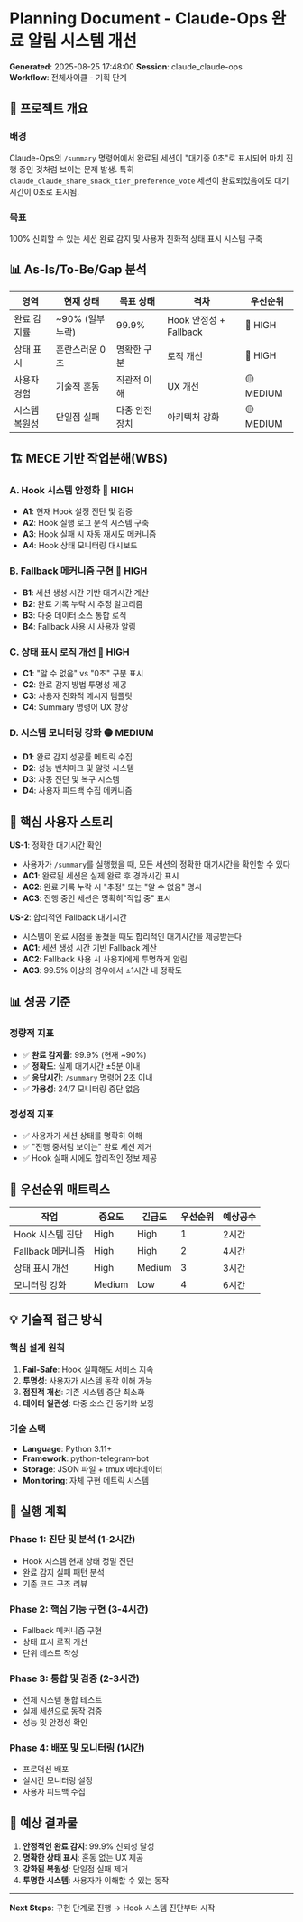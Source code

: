 # Planning Document - Claude-Ops 완료 알림 시스템 개선

**Generated**: 2025-08-25 17:48:00
**Session**: claude_claude-ops  
**Workflow**: 전체사이클 - 기획 단계

## 🎯 프로젝트 개요

### 배경
Claude-Ops의 `/summary` 명령어에서 완료된 세션이 "대기중 0초"로 표시되어 마치 진행 중인 것처럼 보이는 문제 발생. 특히 `claude_claude_share_snack_tier_preference_vote` 세션이 완료되었음에도 대기시간이 0초로 표시됨.

### 목표  
100% 신뢰할 수 있는 세션 완료 감지 및 사용자 친화적 상태 표시 시스템 구축

## 📊 As-Is/To-Be/Gap 분석

| 영역 | 현재 상태 | 목표 상태 | 격차 | 우선순위 |
|------|-----------|-----------|------|----------|
| 완료 감지률 | ~90% (일부 누락) | 99.9% | Hook 안정성 + Fallback | 🔴 HIGH |
| 상태 표시 | 혼란스러운 0초 | 명확한 구분 | 로직 개선 | 🔴 HIGH |
| 사용자 경험 | 기술적 혼동 | 직관적 이해 | UX 개선 | 🟡 MEDIUM |
| 시스템 복원성 | 단일점 실패 | 다중 안전장치 | 아키텍처 강화 | 🟡 MEDIUM |

## 🏗️ MECE 기반 작업분해(WBS)

### A. Hook 시스템 안정화 🔴 HIGH
- **A1**: 현재 Hook 설정 진단 및 검증
- **A2**: Hook 실행 로그 분석 시스템 구축  
- **A3**: Hook 실패 시 자동 재시도 메커니즘
- **A4**: Hook 상태 모니터링 대시보드

### B. Fallback 메커니즘 구현 🔴 HIGH  
- **B1**: 세션 생성 시간 기반 대기시간 계산
- **B2**: 완료 기록 누락 시 추정 알고리즘
- **B3**: 다중 데이터 소스 통합 로직
- **B4**: Fallback 사용 시 사용자 알림

### C. 상태 표시 로직 개선 🔴 HIGH
- **C1**: "알 수 없음" vs "0초" 구분 표시
- **C2**: 완료 감지 방법 투명성 제공
- **C3**: 사용자 친화적 메시지 템플릿  
- **C4**: Summary 명령어 UX 향상

### D. 시스템 모니터링 강화 🟡 MEDIUM
- **D1**: 완료 감지 성공률 메트릭 수집
- **D2**: 성능 벤치마크 및 알럿 시스템
- **D3**: 자동 진단 및 복구 시스템
- **D4**: 사용자 피드백 수집 메커니즘

## 👥 핵심 사용자 스토리

**US-1**: 정확한 대기시간 확인
- 사용자가 `/summary`를 실행했을 때, 모든 세션의 정확한 대기시간을 확인할 수 있다
- **AC1**: 완료된 세션은 실제 완료 후 경과시간 표시
- **AC2**: 완료 기록 누락 시 "추정" 또는 "알 수 없음" 명시
- **AC3**: 진행 중인 세션은 명확히"작업 중" 표시

**US-2**: 합리적인 Fallback 대기시간 
- 시스템이 완료 시점을 놓쳤을 때도 합리적인 대기시간을 제공받는다
- **AC1**: 세션 생성 시간 기반 Fallback 계산
- **AC2**: Fallback 사용 시 사용자에게 투명하게 알림  
- **AC3**: 99.5% 이상의 경우에서 ±1시간 내 정확도

## 📊 성공 기준

### 정량적 지표
- ✅ **완료 감지률**: 99.9% (현재 ~90%)
- ✅ **정확도**: 실제 대기시간 ±5분 이내
- ✅ **응답시간**: `/summary` 명령어 2초 이내
- ✅ **가용성**: 24/7 모니터링 중단 없음

### 정성적 지표  
- ✅ 사용자가 세션 상태를 명확히 이해
- ✅ "진행 중처럼 보이는" 완료 세션 제거
- ✅ Hook 실패 시에도 합리적인 정보 제공

## 🎯 우선순위 매트릭스

| 작업 | 중요도 | 긴급도 | 우선순위 | 예상공수 |
|------|--------|--------|----------|----------|
| Hook 시스템 진단 | High | High | 1 | 2시간 |
| Fallback 메커니즘 | High | High | 2 | 4시간 |
| 상태 표시 개선 | High | Medium | 3 | 3시간 |
| 모니터링 강화 | Medium | Low | 4 | 6시간 |

## 💡 기술적 접근 방식

### 핵심 설계 원칙
1. **Fail-Safe**: Hook 실패해도 서비스 지속
2. **투명성**: 사용자가 시스템 동작 이해 가능
3. **점진적 개선**: 기존 시스템 중단 최소화
4. **데이터 일관성**: 다중 소스 간 동기화 보장

### 기술 스택
- **Language**: Python 3.11+
- **Framework**: python-telegram-bot
- **Storage**: JSON 파일 + tmux 메타데이터
- **Monitoring**: 자체 구현 메트릭 시스템

## 📅 실행 계획

### Phase 1: 진단 및 분석 (1-2시간)
- Hook 시스템 현재 상태 정밀 진단
- 완료 감지 실패 패턴 분석
- 기존 코드 구조 리뷰

### Phase 2: 핵심 기능 구현 (3-4시간)  
- Fallback 메커니즘 구현
- 상태 표시 로직 개선
- 단위 테스트 작성

### Phase 3: 통합 및 검증 (2-3시간)
- 전체 시스템 통합 테스트
- 실제 세션으로 동작 검증  
- 성능 및 안정성 확인

### Phase 4: 배포 및 모니터링 (1시간)
- 프로덕션 배포
- 실시간 모니터링 설정
- 사용자 피드백 수집

## 🎉 예상 결과물

1. **안정적인 완료 감지**: 99.9% 신뢰성 달성
2. **명확한 상태 표시**: 혼동 없는 UX 제공  
3. **강화된 복원성**: 단일점 실패 제거
4. **투명한 시스템**: 사용자가 이해할 수 있는 동작

---
**Next Steps**: 구현 단계로 진행 → Hook 시스템 진단부터 시작
